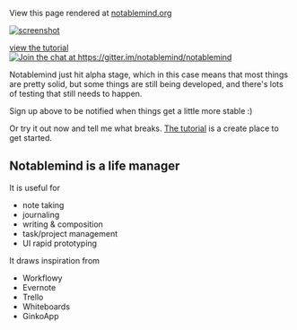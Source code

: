 <!--
---
title: Notablemind
subtitle: All your mind. All your notes.
colors: blue
fontPair: Fugaz One
ga: UA-7002862-5
source: https://github.com/notablemind/notablemind.github.io/raw/master/src/index.md
styles:
  - https://cdnjs.cloudflare.com/ajax/libs/font-awesome/4.3.0/css/font-awesome.min.css
  - box.css
links:
  home:
  launch app:
    href: https://app.notablemind.org
    new_window: true
  github:
    href: https://github.com/notablemind/notablemind
    new_window: true
templates:
  top: top.html

---
-->

<!-- @demobox hide -->
View this page rendered at [notablemind.org](https://notablemind.org)

[![screenshot](screenshot.png)](http://notablemind.org)
<!-- @demobox /hide -->

<!-- @demobox center -->

<div class="center-ctoa">
  <a class="callout-button" target="_blank" title="view the tutorial" href="https://app.notablemind.org/?utm_source=home#/gist/jaredly/2a15dbba420eb509e12d">view the tutorial</a>
  <a target="_blank" href="https://gitter.im/notablemind/notablemind?utm_source=badge&utm_medium=badge&utm_campaign=pr-badge&utm_content=badge" title=""><img alt="Join the chat at https://gitter.im/notablemind/notablemind" src="https://badges.gitter.im/Join%20Chat.svg"/></a>
</div>

<!-- demobox /center -->

Notablemind just hit alpha stage, which in this case means that most things
are pretty solid, but some things are still being developed, and there's lots
of testing that still needs to happen.

Sign up above to be notified when things get a little more stable :)

Or try it out now and tell me what breaks. [The
tutorial](https://app.notablemind.org/?utm_source=header#/gist/jaredly/2a15dbba420eb509e12d)
is a create place to get started.

## **Notablemind** is a life manager

It is useful for

- note taking
- journaling
- writing & composition
- task/project management
- UI rapid prototyping

It draws inspiration from

- Workflowy
- Evernote
- Trello
- Whiteboards
- GinkoApp
